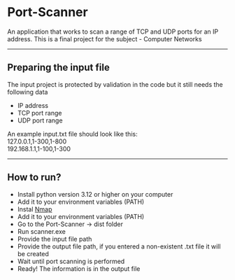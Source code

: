 # Port-Scanner

An application that works to scan a range of TCP and UDP ports for an IP address.
This is a final project for the subject - Computer Networks
<br> 
<hr>

## Preparing the input file
The input project is protected by validation in the code but it still needs the following data
 - IP address
 - TCP port range
 - UDP port range
 
An example input.txt file should look like this:<br>
127.0.0.1,1-300,1-800<br>
192.168.1.1,1-100,1-300

<hr>

## How to run?
 - Install python version 3.12 or higher on your computer
 - Add it to your environment variables (PATH)
 - Instal [Nmap](https://nmap.org/download.html)
 - Add it to your environment variables (PATH)
 - Go to the Port-Scanner -> dist folder
 - Run scanner.exe
 - Provide the input file path
 - Provide the output file path, if you entered a non-existent .txt file it will be created
 - Wait until port scanning is performed
 - Ready! The information is in the output file


